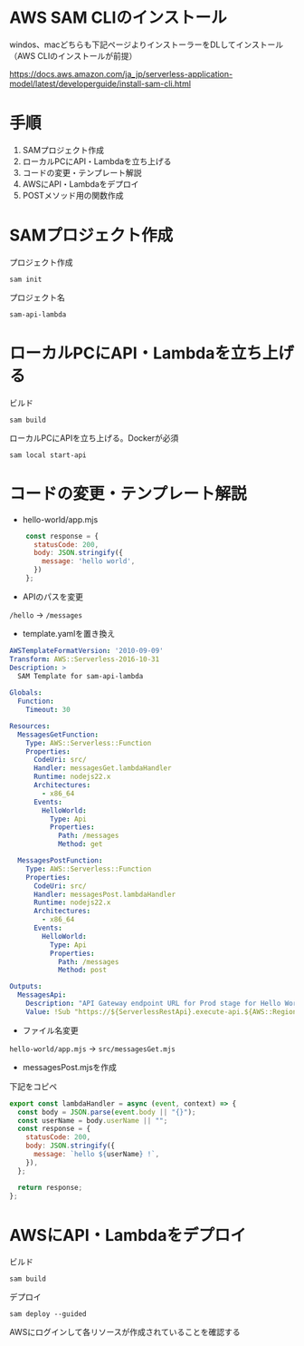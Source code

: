 # AWS SAM CLIのインストール

windos、macどちらも下記ページよりインストーラーをDLしてインストール（AWS CLIのインストールが前提）

https://docs.aws.amazon.com/ja_jp/serverless-application-model/latest/developerguide/install-sam-cli.html

# 手順

1. SAMプロジェクト作成
1. ローカルPCにAPI・Lambdaを立ち上げる
1. コードの変更・テンプレート解説
1. AWSにAPI・Lambdaをデプロイ
1. POSTメソッド用の関数作成

# SAMプロジェクト作成

プロジェクト作成
 
```
sam init
```

プロジェクト名

```
sam-api-lambda
```

# ローカルPCにAPI・Lambdaを立ち上げる

ビルド

```
sam build
```

ローカルPCにAPIを立ち上げる。Dockerが必須

```
sam local start-api
```

# コードの変更・テンプレート解説

- hello-world/app.mjs

```js
    const response = {
      statusCode: 200,
      body: JSON.stringify({
        message: 'hello world',
      })
    };
```

- APIのパスを変更

`/hello` → `/messages`

- template.yamlを置き換え

```yaml
AWSTemplateFormatVersion: '2010-09-09'
Transform: AWS::Serverless-2016-10-31
Description: >
  SAM Template for sam-api-lambda
  
Globals:
  Function:
    Timeout: 30

Resources:
  MessagesGetFunction:
    Type: AWS::Serverless::Function
    Properties:
      CodeUri: src/
      Handler: messagesGet.lambdaHandler
      Runtime: nodejs22.x
      Architectures:
        - x86_64
      Events:
        HelloWorld:
          Type: Api
          Properties:
            Path: /messages
            Method: get

  MessagesPostFunction:
    Type: AWS::Serverless::Function
    Properties:
      CodeUri: src/
      Handler: messagesPost.lambdaHandler
      Runtime: nodejs22.x
      Architectures:
        - x86_64
      Events:
        HelloWorld:
          Type: Api
          Properties:
            Path: /messages
            Method: post

Outputs:
  MessagesApi:
    Description: "API Gateway endpoint URL for Prod stage for Hello World function"
    Value: !Sub "https://${ServerlessRestApi}.execute-api.${AWS::Region}.amazonaws.com/Prod/messages/"

```

- ファイル名変更

`hello-world/app.mjs` → `src/messagesGet.mjs`

- messagesPost.mjsを作成

下記をコピペ

```js
export const lambdaHandler = async (event, context) => {
  const body = JSON.parse(event.body || "{}");
  const userName = body.userName || "";
  const response = {
    statusCode: 200,
    body: JSON.stringify({
      message: `hello ${userName} !`,
    }),
  };

  return response;
};
```

# AWSにAPI・Lambdaをデプロイ

ビルド

```
sam build
```

デプロイ

```
sam deploy --guided
```

AWSにログインして各リソースが作成されていることを確認する

